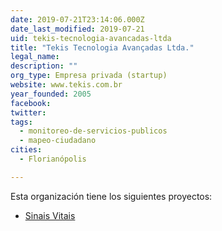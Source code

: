 ```yaml
---
date: 2019-07-21T23:14:06.000Z
date_last_modified: 2019-07-21
uid: tekis-tecnologia-avancadas-ltda
title: "Tekis Tecnologia Avançadas Ltda."
legal_name: 
description: ""
org_type: Empresa privada (startup)
website: www.tekis.com.br
year_founded: 2005
facebook: 
twitter: 
tags:
  - monitoreo-de-servicios-publicos
  - mapeo-ciudadano
cities: 
  - Florianópolis

---
```


Esta organización tiene los siguientes proyectos:

- [Sinais Vitais](/i/sinais-vitais.html)
